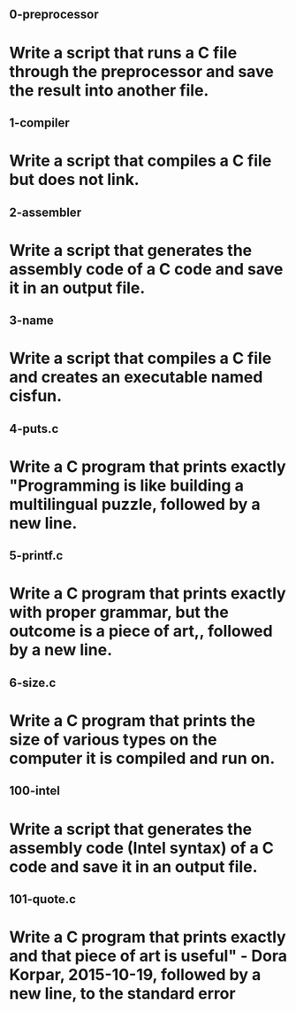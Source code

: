 ## 0-preprocessor
# Write a script that runs a C file through the preprocessor and save the result into another file.
## 1-compiler
# Write a script that compiles a C file but does not link.
## 2-assembler
# Write a script that generates the assembly code of a C code and save it in an output file.
## 3-name
# Write a script that compiles a C file and creates an executable named cisfun.
## 4-puts.c
# Write a C program that prints exactly "Programming is like building a multilingual puzzle, followed by a new line.
## 5-printf.c
# Write a C program that prints exactly with proper grammar, but the outcome is a piece of art,, followed by a new line.
## 6-size.c
# Write a C program that prints the size of various types on the computer it is compiled and run on.
## 100-intel
# Write a script that generates the assembly code (Intel syntax) of a C code and save it in an output file.
## 101-quote.c
# Write a C program that prints exactly and that piece of art is useful" - Dora Korpar, 2015-10-19, followed by a new line, to the standard error
